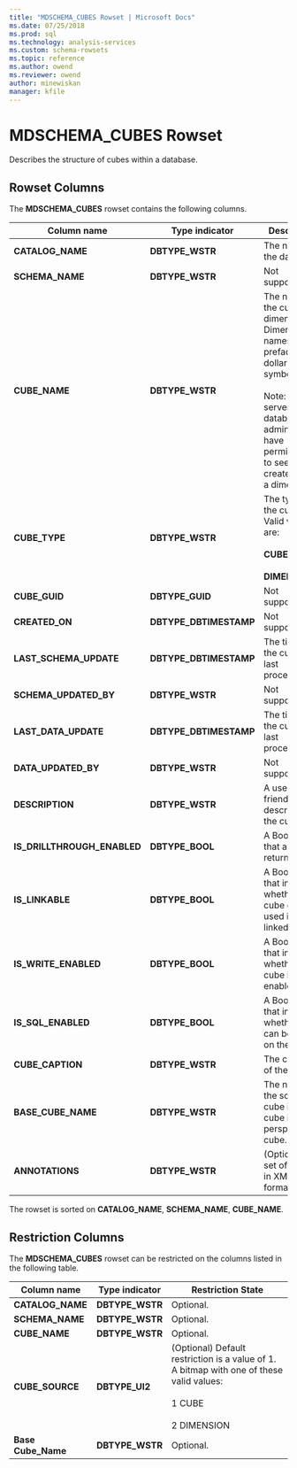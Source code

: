 ```yaml
---
title: "MDSCHEMA_CUBES Rowset | Microsoft Docs"
ms.date: 07/25/2018
ms.prod: sql
ms.technology: analysis-services
ms.custom: schema-rowsets
ms.topic: reference
ms.author: owend
ms.reviewer: owend
author: minewiskan
manager: kfile
---
```

# MDSCHEMA_CUBES Rowset

  Describes the structure of cubes within a database.  
  
## Rowset Columns  
 The **MDSCHEMA_CUBES** rowset contains the following columns.  
  
|Column name|Type indicator|Description|  
|-----------------|--------------------|-----------------|  
|**CATALOG_NAME**|**DBTYPE_WSTR**|The name of the database.|  
|**SCHEMA_NAME**|**DBTYPE_WSTR**|Not supported.|  
|**CUBE_NAME**|**DBTYPE_WSTR**|The name of the cube or dimension. Dimension names are prefaced by a dollar sign ($) symbol.<br /><br /> Note: Only server and database administrators have permissions to see cubes created from a dimension.|  
|**CUBE_TYPE**|**DBTYPE_WSTR**|The type of the cube. Valid values are:<br /><br /> **CUBE**<br /><br /> **DIMENSION**|  
|**CUBE_GUID**|**DBTYPE_GUID**|Not supported.|  
|**CREATED_ON**|**DBTYPE_DBTIMESTAMP**|Not supported.|  
|**LAST_SCHEMA_UPDATE**|**DBTYPE_DBTIMESTAMP**|The time that the cube was last processed.|  
|**SCHEMA_UPDATED_BY**|**DBTYPE_WSTR**|Not supported.|  
|**LAST_DATA_UPDATE**|**DBTYPE_DBTIMESTAMP**|The time that the cube was last processed.|  
|**DATA_UPDATED_BY**|**DBTYPE_WSTR**|Not supported.|  
|**DESCRIPTION**|**DBTYPE_WSTR**|A user-friendly description of the cube.|  
|**IS_DRILLTHROUGH_ENABLED**|**DBTYPE_BOOL**|A Boolean that always returns true.|  
|**IS_LINKABLE**|**DBTYPE_BOOL**|A Boolean that indicates whether a cube can be used in a linked cube.|  
|**IS_WRITE_ENABLED**|**DBTYPE_BOOL**|A Boolean that indicates whether a cube is write-enabled.|  
|**IS_SQL_ENABLED**|**DBTYPE_BOOL**|A Boolean that indicates whether SQL can be used on the cube.|  
|**CUBE_CAPTION**|**DBTYPE_WSTR**|The caption of the cube.|  
|**BASE_CUBE_NAME**|**DBTYPE_WSTR**|The name of the source cube if this cube is a perspective cube.|  
|**ANNOTATIONS**|**DBTYPE_WSTR**|(Optional) A set of notes, in XML format.|  
  
 The rowset is sorted on **CATALOG_NAME**, **SCHEMA_NAME**, **CUBE_NAME**.  
  
## Restriction Columns  
 The **MDSCHEMA_CUBES** rowset can be restricted on the columns listed in the following table.  
  
|Column name|Type indicator|Restriction State|  
|-----------------|--------------------|-----------------------|  
|**CATALOG_NAME**|**DBTYPE_WSTR**|Optional.|  
|**SCHEMA_NAME**|**DBTYPE_WSTR**|Optional.|  
|**CUBE_NAME**|**DBTYPE_WSTR**|Optional.|  
|**CUBE_SOURCE**|**DBTYPE_UI2**|(Optional) Default restriction is a value of 1. A bitmap with one of these valid values:<br /><br /> 1 CUBE<br /><br /> 2 DIMENSION|  
|**Base Cube_Name**|**DBTYPE_WSTR**|Optional.|  
